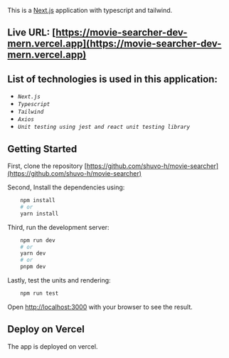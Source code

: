 This is a [Next.js](https://nextjs.org/) application with typescript and tailwind.

## Live URL: [https://movie-searcher-dev-mern.vercel.app](https://movie-searcher-dev-mern.vercel.app)

## List of technologies is used in this application:
- *`Next.js`*
- *`Typescript`*
- *`Tailwind`*
- *`Axios`*
- *`Unit testing using jest and react unit testing library`*

## Getting Started

First, clone the repository [https://github.com/shuvo-h/movie-searcher](https://github.com/shuvo-h/movie-searcher)

Second, Install the dependencies using:
```bash 
    npm install
    # or 
    yarn install
```
Third, run the development server:
```bash
    npm run dev
    # or
    yarn dev
    # or
    pnpm dev
```
Lastly, test the units and rendering:
```bash
    npm run test
```
Open [http://localhost:3000](http://localhost:3000) with your browser to see the result.

## Deploy on Vercel

The app is deployed on vercel.
